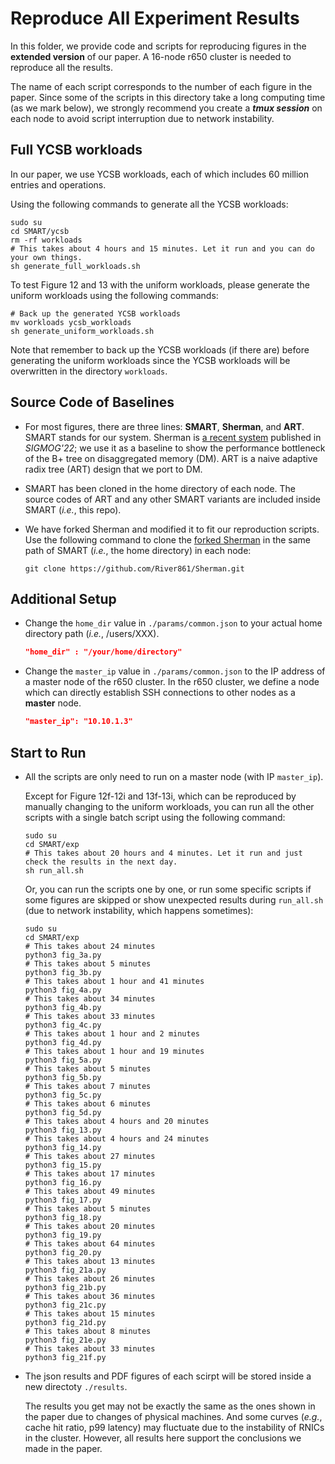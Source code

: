 # Reproduce All Experiment Results

In this folder, we provide code and scripts for reproducing figures in the **extended version** of our paper. A 16-node r650 cluster is needed to reproduce all the results.

The name of each script corresponds to the number of each figure in the paper.
Since some of the scripts in this directory take a long computing time (as we mark below), we strongly recommend you create a ***tmux session*** on each node to avoid script interruption due to network instability.


## Full YCSB workloads

In our paper, we use YCSB workloads, each of which includes 60 million entries and operations.

Using the following commands to generate all the YCSB workloads:
```shell
sudo su
cd SMART/ycsb
rm -rf workloads
# This takes about 4 hours and 15 minutes. Let it run and you can do your own things.
sh generate_full_workloads.sh
```
To test Figure 12 and 13 with the uniform workloads, please generate the uniform workloads using the following commands:
```shell
# Back up the generated YCSB workloads
mv workloads ycsb_workloads
sh generate_uniform_workloads.sh
```
Note that remember to back up the YCSB workloads (if there are) before generating the uniform workloads since the YCSB workloads will be overwritten in the directory `workloads`.


## Source Code of Baselines
* For most figures, there are three lines: **SMART**, **Sherman**, and **ART**.
SMART stands for our system. Sherman is [a recent system](https://github.com/thustorage/Sherman) published in *SIGMOG'22*; we use it as a baseline to show the performance bottleneck of the B+ tree on disaggregated memory (DM). ART is a naive adaptive radix tree (ART) design that we port to DM.

* SMART has been cloned in the home directory of each node. The source codes of ART and any other SMART variants are included inside SMART (*i.e.*, this repo).

* We have forked Sherman and modified it to fit our reproduction scripts. Use the following command to clone the [forked Sherman](https://github.com/River861/Sherman) in the same path of SMART (*i.e.*, the home directory) in each node:
    ```shell
    git clone https://github.com/River861/Sherman.git
    ```

## Additional Setup

* Change the `home_dir` value in `./params/common.json` to your actual home directory path (*i.e.*, /users/XXX).
    ```json
    "home_dir" : "/your/home/directory"
    ```

* Change the `master_ip` value in `./params/common.json` to the IP address of a master node of the r650 cluster. In the r650 cluster,  we define a node which can directly establish SSH connections to other nodes as a **master** node.
    ```json
    "master_ip": "10.10.1.3"
    ```


## Start to Run

* All the scripts are only need to run on a master node (with IP `master_ip`).

    Except for Figure 12f-12i and 13f-13i, which can be reproduced by manually changing to the uniform workloads, you can run all the other scripts with a single batch script using the following command:
    ```shell
    sudo su
    cd SMART/exp
    # This takes about 20 hours and 4 minutes. Let it run and just check the results in the next day.
    sh run_all.sh
    ```
    Or, you can run the scripts one by one, or run some specific scripts if some figures are skipped or show unexpected results during `run_all.sh` (due to network instability, which happens sometimes):
    ```shell
    sudo su
    cd SMART/exp
    # This takes about 24 minutes
    python3 fig_3a.py
    # This takes about 5 minutes
    python3 fig_3b.py
    # This takes about 1 hour and 41 minutes
    python3 fig_4a.py
    # This takes about 34 minutes
    python3 fig_4b.py
    # This takes about 33 minutes
    python3 fig_4c.py
    # This takes about 1 hour and 2 minutes
    python3 fig_4d.py
    # This takes about 1 hour and 19 minutes
    python3 fig_5a.py
    # This takes about 5 minutes
    python3 fig_5b.py
    # This takes about 7 minutes
    python3 fig_5c.py
    # This takes about 6 minutes
    python3 fig_5d.py
    # This takes about 4 hours and 20 minutes
    python3 fig_13.py
    # This takes about 4 hours and 24 minutes
    python3 fig_14.py
    # This takes about 27 minutes
    python3 fig_15.py
    # This takes about 17 minutes
    python3 fig_16.py
    # This takes about 49 minutes
    python3 fig_17.py
    # This takes about 5 minutes
    python3 fig_18.py
    # This takes about 20 minutes
    python3 fig_19.py
    # This takes about 64 minutes
    python3 fig_20.py
    # This takes about 13 minutes
    python3 fig_21a.py
    # This takes about 26 minutes
    python3 fig_21b.py
    # This takes about 36 minutes
    python3 fig_21c.py
    # This takes about 15 minutes
    python3 fig_21d.py
    # This takes about 8 minutes
    python3 fig_21e.py
    # This takes about 33 minutes
    python3 fig_21f.py
    ```

* The json results and PDF figures of each scirpt will be stored inside a new directoty `./results`.

    The results you get may not be exactly the same as the ones shown in the paper due to changes of physical machines.
    And some curves (*e.g.*, cache hit ratio, p99 latency) may fluctuate due to the instability of RNICs in the cluster.
    However, all results here support the conclusions we made in the paper.
